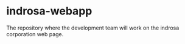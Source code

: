 # indrosa-webapp
The repository where the development team will work on the indrosa corporation web page.
